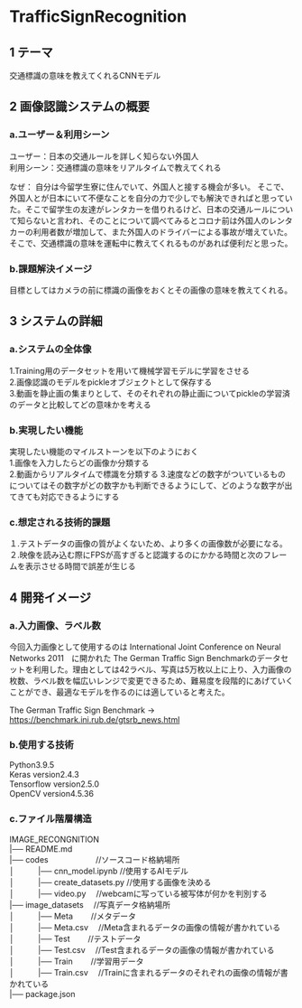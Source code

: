 # TrafficSignRecognition  

## 1 テーマ  
交通標識の意味を教えてくれるCNNモデル

## 2 画像認識システムの概要 
### a.ユーザー＆利用シーン 
ユーザー：日本の交通ルールを詳しく知らない外国人  
利用シーン：交通標識の意味をリアルタイムで教えてくれる

なぜ：
自分は今留学生寮に住んでいて、外国人と接する機会が多い。
そこで、外国人とが日本にいて不便なことを自分の力で少しでも解決できればと思っていた。そこで留学生の友達がレンタカーを借りれるけど、日本の交通ルールについて知らないと言われ、そのことについて調べてみるとコロナ前は外国人のレンタカーの利用者数が増加して、また外国人のドライバーによる事故が増えていた。そこで、交通標識の意味を運転中に教えてくれるものがあれば便利だと思った。


### b.課題解決イメージ  
目標としてはカメラの前に標識の画像をおくとその画像の意味を教えてくれる。


## 3 システムの詳細  
### a.システムの全体像  
1.Training用のデータセットを用いて機械学習モデルに学習をさせる  
2.画像認識のモデルをpickleオブジェクトとして保存する  
3.動画を静止画の集まりとして、そのそれぞれの静止画についてpickleの学習済のデータと比較してどの意味かを考える 


### b.実現したい機能  
実現したい機能のマイルストーンを以下のようにおく  
1.画像を入力したらどの画像か分類する  
2.動画からリアルタイムで標識を分類する
3.速度などの数字がついているものについてはその数字がどの数字かも判断できるようにして、どのような数字が出てきても対応できるようにする

### c.想定される技術的課題  
１.テストデータの画像の質がよくないため、より多くの画像数が必要になる。
２.映像を読み込む際にFPSが高すぎると認識するのにかかる時間と次のフレームを表示させる時間で誤差が生じる

## 4 開発イメージ
### a.入力画像、ラベル数 

今回入力画像として使用するのは International Joint Conference on Neural Networks 2011　に開かれた The German Traffic Sign Benchmarkのデータセットを利用した。理由としては42ラベル、写真は5万枚以上に上り、入力画像の枚数、ラベル数を幅広いレンジで変更できるため、難易度を段階的にあげていくことができ、最適なモデルを作るのには適していると考えた。

The German Traffic Sign Benchmark -> https://benchmark.ini.rub.de/gtsrb_news.html


### b.使用する技術   
Python3.9.5  
Keras version2.4.3  
Tensorflow version2.5.0  
OpenCV version4.5.36  


### c.ファイル階層構造  

IMAGE_RECONGNITION  
|── README.md  
|── codes&emsp;&emsp;&emsp;&emsp;&emsp;&emsp;//ソースコード格納場所  
│&emsp;&emsp;&emsp;|── cnn_model.ipynb    //使用するAIモデル  
│&emsp;&emsp;&emsp;|── create_datasets.py //使用する画像を決める  
│&emsp;&emsp;&emsp;|── video.py&emsp;     //webcamに写っている被写体が何かを判別する  
|── image_datasets&emsp;   //写真データ格納場所  
│&emsp;&emsp;&emsp;|── Meta&emsp;&emsp;   //メタデータ  
│&emsp;&emsp;&emsp;|── Meta.csv&emsp;     //Meta含まれるデータの画像の情報が書かれている  
│&emsp;&emsp;&emsp;|── Test&emsp;&emsp;   //テストデータ  
│&emsp;&emsp;&emsp;|── Test.csv&emsp;     //Test含まれるデータの画像の情報が書かれている  
│&emsp;&emsp;&emsp;|── Train&emsp;&emsp;  //学習用データ  
│&emsp;&emsp;&emsp;|── Train.csv&emsp;    //Trainに含まれるデータのそれぞれの画像の情報が書かれている  
|── package.json  